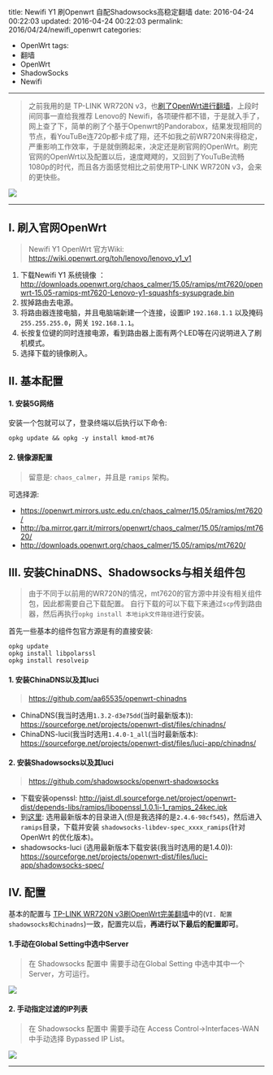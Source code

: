 title: Newifi Y1 刷Openwrt 自配Shadowsocks高稳定翻墙
date: 2016-04-24 00:22:03
updated: 2016-04-24 00:22:03
permalink: 2016/04/24/newifi_openwrt
categories:
- OpenWrt
tags:
- 翻墙
- OpenWrt
- ShadowSocks
- Newifi

---

> 之前我用的是 TP-LINK WR720N v3，也[刷了OpenWrt进行翻墙](http://blog.dreamtobe.cn/2015/09/06/wr720n-v3-openwrt-shadowsocks/)，上段时间同事一直给我推荐 Lenovo的 Newifi，各项硬件都不错，于是就入手了，网上查了下，简单的刷了个基于Openwrt的Pandorabox，结果发现相同的节点，看YouTuBe连720p都卡成了翔，还不如我之前WR720N来得稳定，严重影响工作效率，于是就倒腾起来，决定还是刷官网的OpenWrt。刷完官网的OpenWrt以及配置以后，速度飕飕的，又回到了YouTuBe流畅1080p的时代，而且各方面感觉相比之前使用TP-LINK WR720N v3，会来的更快些。

<!-- more -->

![](/img/newifi-1.png)

---

## I. 刷入官网OpenWrt

> Newifi Y1 OpenWrt 官方Wiki: https://wiki.openwrt.org/toh/lenovo/lenovo_y1_v1

1. 下载Newifi Y1 系统镜像 ： http://downloads.openwrt.org/chaos_calmer/15.05/ramips/mt7620/openwrt-15.05-ramips-mt7620-Lenovo-y1-squashfs-sysupgrade.bin
2. 拔掉路由去电源。
3. 将路由器连接电脑，并且电脑端新建一个连接，设置IP `192.168.1.1` 以及掩码 `255.255.255.0`，网关 `192.168.1.1`。
4. 长按复位键的同时连接电源，看到路由器上面有两个LED等在闪说明进入了刷机模式。
5. 选择下载的镜像刷入。

## II. 基本配置

#### 1. 安装5G网络

安装一个包就可以了，登录终端以后执行以下命令:

```
opkg update && opkg -y install kmod-mt76
```

#### 2. 镜像源配置

> 留意是: `chaos_calmer`，并且是 `ramips` 架构。

可选择源:

- https://openwrt.mirrors.ustc.edu.cn/chaos_calmer/15.05/ramips/mt7620/
- http://ba.mirror.garr.it/mirrors/openwrt/chaos_calmer/15.05/ramips/mt7620/
- http://downloads.openwrt.org/chaos_calmer/15.05/ramips/mt7620/

## III. 安装ChinaDNS、Shadowsocks与相关组件包

> 由于不同于以前用的WR720N的情况，mt7620的官方源中并没有相关组件包，因此都需要自己下载配置。
> 自行下载的可以下载下来通过`scp`传到路由器，然后再执行`opkg install 本地ipk文件路径`进行安装。

首先一些基本的组件包官方源是有的直接安装:

```
opkg update
opkg install libpolarssl
opkg install resolveip
```

#### 1. 安装ChinaDNS以及其luci

> https://github.com/aa65535/openwrt-chinadns

- ChinaDNS(我当时选用`1.3.2-d3e75dd`(当时最新版本)): https://sourceforge.net/projects/openwrt-dist/files/chinadns/
- ChinaDNS-luci(我当时选用`1.4.0-1_all`(当时最新版本): https://sourceforge.net/projects/openwrt-dist/files/luci-app/chinadns/

#### 2. 安装Shadowsocks以及其luci

> https://github.com/shadowsocks/openwrt-shadowsocks

- 下载安装openssl: http://jaist.dl.sourceforge.net/project/openwrt-dist/depends-libs/ramips/libopenssl_1.0.1i-1_ramips_24kec.ipk
- 到[这里](https://sourceforge.net/projects/openwrt-dist/files/shadowsocks-libev/):
选用最新版本的目录进入(但是我选择的是`2.4.6-98cf545`)，然后进入`ramips`目录，下载并安装 `shadowsocks-libdev-spec_xxxx_ramips`(针对 OpenWrt 的优化版本)。
- shadowsocks-luci (选用最新版本下载安装(我当时选用的是1.4.0)): https://sourceforge.net/projects/openwrt-dist/files/luci-app/shadowsocks-spec/

## IV. 配置

基本的配置与 [TP-LINK WR720N v3刷OpenWrt完美翻墙](http://blog.dreamtobe.cn/2015/09/06/wr720n-v3-openwrt-shadowsocks/)中的(`VI. 配置shadowsocks和chinadns`)一致，配置完以后，**再进行以下最后的配置即可**。

#### 1.手动在Global Setting中选中Server

> 在 Shadowsocks 配置中 需要手动在Global Setting 中选中其中一个Server，方可运行。

![](/img/newifi-2.png)

#### 2. 手动指定过滤的IP列表

> 在 Shadowsocks 配置中 需要手动在 Access Control->Interfaces-WAN 中手动选择 Bypassed IP List。

![](/img/newifi-3.png)

---
